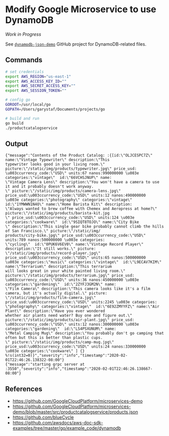# Modify Google Microservice to use DynamoDB

_Work in Progress_

See [`dynamodb-json-demo`](https://github.com/garystafford/dynamodb-json-demo) GitHub project for DynamoDB-related files.

## Commands
```bash
# set credentials
export AWS_REGION="us-east-1"
export AWS_ACCESS_KEY_ID=""
export AWS_SECRET_ACCESS_KEY=""
export AWS_SESSION_TOKEN=""

# config go
GOROOT=/usr/local/go
GOPATH=/Users/garystaf/Documents/projects/go

# build and run
go build
./productcatalogservice
```

## Output
```text
{"message":"Contents of the Product Catalog: :{[id:\"OLJCESPC7Z\" name:\"Vintage Typewriter\" description:\"This 
typewriter looks good in your living room.\" picture:\"/static/img/products/typewriter.jpg\" price_usd:
\u003ccurrency_code:\"USD\" units:67 nanos:990000000 \u003e categories:\"vintage\"  id:\"66VCHSJNUP\" name:
\"Vintage Camera Lens\" description:\"You won't have a camera to use it and it probably doesn't work anyway.
\" picture:\"/static/img/products/camera-lens.jpg\" price_usd:\u003ccurrency_code:\"USD\" units:12 nanos:490000000 
\u003e categories:\"photography\" categories:\"vintage\"  id:\"1YMWWN1N4O\" name:\"Home Barista Kit\" description:
\"Always wanted to brew coffee with Chemex and Aeropress at home?\" picture:\"/static/img/products/barista-kit.jpg
\" price_usd:\u003ccurrency_code:\"USD\" units:124 \u003e categories:\"cookware\"  id:\"9SIQT8TOJO\" name:\"City Bike
\" description:\"This single gear bike probably cannot climb the hills of San Francisco.\" picture:\"/static/img/
products/city-bike.jpg\" price_usd:\u003ccurrency_code:\"USD\" units:789 nanos:500000000 \u003e categories:
\"cycling\"  id:\"0PUK6V6EV0\" name:\"Vintage Record Player\" description:\"It still works.\" picture:
\"/static/img/products/record-player.jpg\" price_usd:\u003ccurrency_code:\"USD\" units:65 nanos:500000000 
\u003e categories:\"music\" categories:\"vintage\"  id:\"L9ECAV7KIM\" name:\"Terrarium\" description:\"This terrarium 
will looks great in your white painted living room.\" picture:\"/static/img/products/terrarium.jpg\" price_usd:
\u003ccurrency_code:\"USD\" units:36 nanos:450000000 \u003e categories:\"gardening\"  id:\"2ZYFJ3GM2N\" name:
\"Film Camera\" description:\"This camera looks like it's a film camera, but it's actually digital.\" picture:
\"/static/img/products/film-camera.jpg\" price_usd:\u003ccurrency_code:\"USD\" units:2245 \u003e categories:
\"photography\" categories:\"vintage\"  id:\"6E92ZMYYFZ\" name:\"Air Plant\" description:\"Have you ever wondered 
whether air plants need water? Buy one and figure out.\" picture:\"/static/img/products/air-plant.jpg\" price_usd:
\u003ccurrency_code:\"USD\" units:12 nanos:300000000 \u003e categories:\"gardening\"  id:\"LS4PSXUNUM\" name:
\"Metal Camping Mug\" description:\"You probably don't go camping that often but this is better than plastic cups.
\" picture:\"/static/img/products/camp-mug.jpg\" price_usd:\u003ccurrency_code:\"USD\" units:24 nanos:330000000 
\u003e categories:\"cookware\" ] {}  %!s(int32=0)}","severity":"info","timestamp":"2020-02-01T22:46:26.138322-08:00"}
{"message":"starting grpc server at :3550","severity":"info","timestamp":"2020-02-01T22:46:26.138667-08:00"}
```

## References
- <https://github.com/GoogleCloudPlatform/microservices-demo>
- <https://github.com/GoogleCloudPlatform/microservices-demo/blob/master/src/productcatalogservice/products.json>
- <https://github.com/blueCycle>
- <https://github.com/awsdocs/aws-doc-sdk-examples/tree/master/go/example_code/dynamodb>
